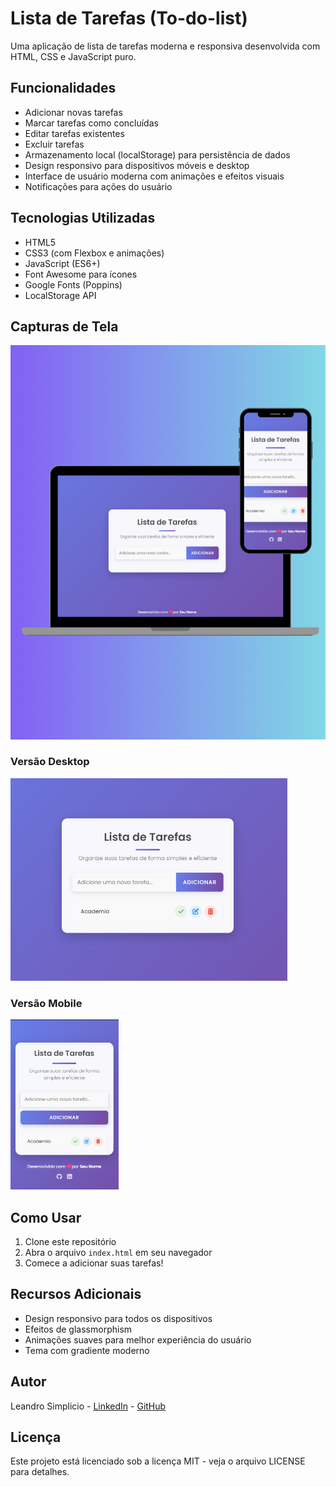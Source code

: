 # Lista de Tarefas (To-do-list)

Uma aplicação de lista de tarefas moderna e responsiva desenvolvida com HTML, CSS e JavaScript puro.

## Funcionalidades

- Adicionar novas tarefas
- Marcar tarefas como concluídas
- Editar tarefas existentes
- Excluir tarefas
- Armazenamento local (localStorage) para persistência de dados
- Design responsivo para dispositivos móveis e desktop
- Interface de usuário moderna com animações e efeitos visuais
- Notificações para ações do usuário

## Tecnologias Utilizadas

- HTML5
- CSS3 (com Flexbox e animações)
- JavaScript (ES6+)
- Font Awesome para ícones
- Google Fonts (Poppins)
- LocalStorage API

## Capturas de Tela

![Captura de tela da aplicação](Assets/img/Beige%20Minimalist%20Mockup%20Instagram%20Post.png)

### Versão Desktop
![Versão Desktop](Assets/img/Homepage.png)

### Versão Mobile
![Versão Mobile](Assets/img/Home-mobile.png)

## Como Usar

1. Clone este repositório
2. Abra o arquivo `index.html` em seu navegador
3. Comece a adicionar suas tarefas!

## Recursos Adicionais

- Design responsivo para todos os dispositivos
- Efeitos de glassmorphism
- Animações suaves para melhor experiência do usuário
- Tema com gradiente moderno

## Autor

Leandro Simplicio - [LinkedIn](https://www.linkedin.com/in/leandro-simplicio/) - [GitHub](https://github.com/LeandroSimplicio)

## Licença

Este projeto está licenciado sob a licença MIT - veja o arquivo LICENSE para detalhes.